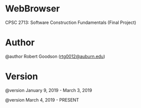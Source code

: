 # WebBrowser
CPSC 2713: Software Construction Fundamentals (Final Project)

# Author
@author Robert Goodson (rtg0012@auburn.edu)

# Version
@version January 9, 2019 - March 3, 2019

@version March 4, 2019 - PRESENT
